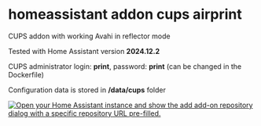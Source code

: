 # homeassistant addon cups airprint
CUPS addon with working Avahi in reflector mode

Tested with Home Assistant version **2024.12.2**

CUPS administrator login: **print**, password: **print** (can be changed in the Dockerfile)

Configuration data is stored in **/data/cups** folder

[![Open your Home Assistant instance and show the add add-on repository dialog with a specific repository URL pre-filled.](https://my.home-assistant.io/badges/supervisor_add_addon_repository.svg)](https://my.home-assistant.io/redirect/supervisor_add_addon_repository/?repository_url=https%3A%2F%2Fgithub.com%2Fjose-sv%2Fhomeassistant-addon-cups-airprint)
